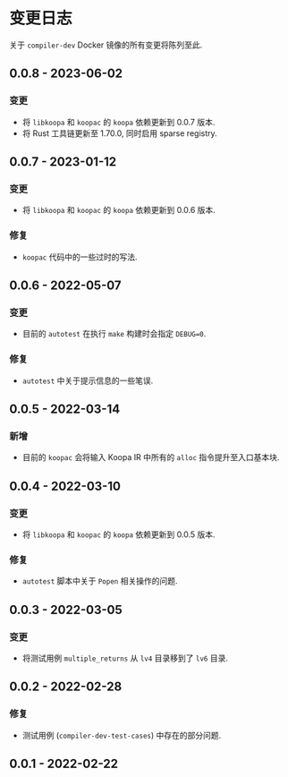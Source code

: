# 变更日志

关于 `compiler-dev` Docker 镜像的所有变更将陈列至此.

## 0.0.8 - 2023-06-02

### 变更

* 将 `libkoopa` 和 `koopac` 的 `koopa` 依赖更新到 0.0.7 版本.
* 将 Rust 工具链更新至 1.70.0, 同时启用 sparse registry.

## 0.0.7 - 2023-01-12

### 变更

* 将 `libkoopa` 和 `koopac` 的 `koopa` 依赖更新到 0.0.6 版本.

### 修复

* `koopac` 代码中的一些过时的写法.

## 0.0.6 - 2022-05-07

### 变更

* 目前的 `autotest` 在执行 `make` 构建时会指定 `DEBUG=0`.

### 修复

* `autotest` 中关于提示信息的一些笔误.

## 0.0.5 - 2022-03-14

### 新增

* 目前的 `koopac` 会将输入 Koopa IR 中所有的 `alloc` 指令提升至入口基本块.

## 0.0.4 - 2022-03-10

### 变更

* 将 `libkoopa` 和 `koopac` 的 `koopa` 依赖更新到 0.0.5 版本.

### 修复

* `autotest` 脚本中关于 `Popen` 相关操作的问题.

## 0.0.3 - 2022-03-05

### 变更

* 将测试用例 `multiple_returns` 从 `lv4` 目录移到了 `lv6` 目录.

## 0.0.2 - 2022-02-28

### 修复

* 测试用例 (`compiler-dev-test-cases`) 中存在的部分问题.

## 0.0.1 - 2022-02-22
